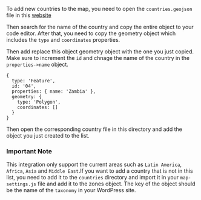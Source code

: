 To add new countries to the map, you need to open the `countries.geojson` file in this [website]('https://jsonformatter.org/json-pretty-print')

Then search for the name of the country and copy the entire object to your code editor. After that, you need to copy the geometry object which includes the `type` and `coordinates` properties.

Then add replace this object geometry object with the one you just copied. Make sure to increment the `id` and chnage the name of the country in the `properties->name` object.

```
{
  type: 'Feature',
  id: '04',
  properties: { name: 'Zambia' },
  geometry: {
    type: 'Polygon',
    coordinates: []
  }
}
```

Then open the corresponding country file in this directory and add the object you just created to the list.

### Important Note
This integration only support the current areas such as `Latin America`, `Africa`, `Asia` and `Middle East`.If you want to add a country that is not in this list, you need to add it to the `countries` directory and import it in your `map-settings.js` file and add it to the zones object. The key of the object should be the name of the `taxonomy` in your WordPress site.